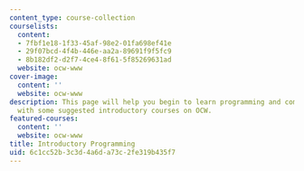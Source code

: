 ```yaml
---
content_type: course-collection
courselists:
  content:
  - 7fbf1e18-1f33-45af-98e2-01fa698ef41e
  - 29f07bcd-4f4b-446e-aa2a-89691f9f5fc9
  - 8b182df2-d2f7-4ce4-8f61-5f85269631ad
  website: ocw-www
cover-image:
  content: ''
  website: ocw-www
description: This page will help you begin to learn programming and computer science,
  with some suggested introductory courses on OCW.
featured-courses:
  content: ''
  website: ocw-www
title: Introductory Programming
uid: 6c1cc52b-3c3d-4a6d-a73c-2fe319b435f7
---
```

